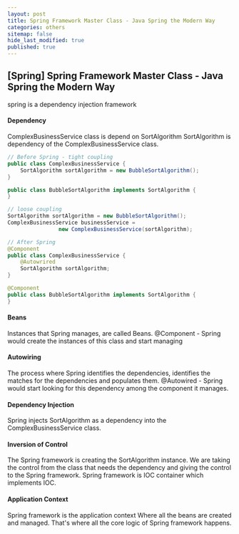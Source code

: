 ```yaml
---
layout: post
title: Spring Framework Master Class - Java Spring the Modern Way
categories: others
sitemap: false
hide_last_modified: true
published: true
---
```


## [Spring] Spring Framework Master Class - Java Spring the Modern Way
spring is a dependency injection framework

#### Dependency
ComplexBusinessService class is depend on SortAlgorithm
SortAlgorithm is dependency of the ComplexBusinessService class.

~~~java
// Before Spring - tight coupling
public class ComplexBusinessService {
    SortAlgorithm sortAlgorithm = new BubbleSortAlgorithm();
}

public class BubbleSortAlgorithm implements SortAlgorithm {
}

// loose coupling
SortAlgorithm sortAlgorithm = new BubbleSortAlgorithm();
ComplexBusinessService businessService = 
                new ComplexBusinessService(sortAlgorithm);

// After Spring
@Component
public class ComplexBusinessService {
    @Autowrired
    SortAlgorithm sortAlgorithm; 
}

@Component
public class BubbleSortAlgorithm implements SortAlgorithm {
}
~~~

#### Beans
Instances that Spring manages, are called Beans.
@Component - Spring would create the instances of this class and start managing

#### Autowiring
The process where Spring identifies the dependencies, identifies the matches for the dependencies and populates them.
@Autowired - Spring would start looking for this dependency among the component it manages.

#### Dependency Injection
Spring injects SortAlgorithm as a dependency into the ComplexBusinessService class.

#### Inversion of Control
The Spring framework is creating the SortAlgorithm instance. We are taking the control from the class that needs the dependency and giving the control to the Spring framework. Spring framework is IOC container which implements IOC.

#### Application Context
Spring framework is the application context Where all the beans are created and managed. That's where all the core logic of Spring framework happens.









